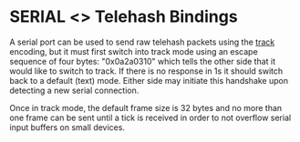 SERIAL <> Telehash Bindings
===========================

A serial port can be used to send raw telehash packets using the [track](enc_track.md) encoding, but it must first switch into track mode using an escape sequence of four bytes: "0x0a2a0310" which tells the other side that it would like to switch to track.  If there is no response in 1s it should switch back to a default (text) mode.  Either side may initiate this handshake upon detecting a new serial connection.

Once in track mode, the default frame size is 32 bytes and no more than one frame can be sent until a tick is received in order to not overflow serial input buffers on small devices.